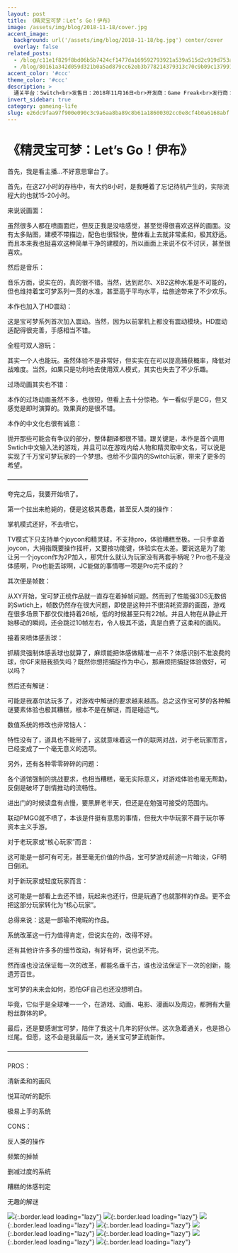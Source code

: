 ```yaml
---
layout: post
title: 《精灵宝可梦：Let’s Go！伊布》
image: /assets/img/blog/2018-11-18/cover.jpg
accent_image: 
  background: url('/assets/img/blog/2018-11-18/bg.jpg') center/cover
  overlay: false
related_posts:
  - /blog/c11e1f829f8bd06b5b7424cf1477da169592793921a539a515d2c919d753a2cb/
  - /blog/80161a342d059d321b0a5ad879cc62eb3b778214379313c70c9b09c137991332/
accent_color: '#ccc'
theme_color: '#ccc'
description: >
  通关平台：Switch<br>发售日：2018年11月16日<br>开发商：Game Freak<br>发行商：Nintendo<br>个人评分：84
invert_sidebar: true
category: gameing-life
slug: e26dc9faa97f900e090c3c9a6aa8ba89c8b61a18600302cc0e8cf4b0a6168abf
---
```


# 《精灵宝可梦：Let’s Go！伊布》

首先，我是看主播…不好意思窜台了。

首先，在这27小时的存档中，有大约8小时，是我睡着了忘记待机产生的，实际流程大约也就15-20小时。

来说说画面：

虽然很多人都在喷画面烂，但反正我是没啥感觉，甚至觉得很喜欢这样的画面。没有太多贴图，建模不带描边，配色也很轻快，整体看上去就非常柔和，极其舒适。而且本来我也挺喜欢这种简单干净的建模的，所以画面上来说不仅不讨厌，甚至很喜欢。

然后是音乐：

音乐方面，说实在的，真的很不错。当然，达到尼尔、XB2这种水准是不可能的，但也维持着宝可梦系列一贯的水准，甚至高于平均水平，给旅途带来了不少欢乐。

本作也加入了HD震动：

这是宝可梦系列首次加入震动。当然，因为以前掌机上都没有震动模块。HD震动适配得很完善，手感相当不错。

全程可双人游玩：

其实一个人也能玩。虽然体验不是非常好，但实实在在可以提高捕获概率，降低对战难度。当然，如果只是功利地去使用双人模式，其实也失去了不少乐趣。

过场动画其实也不错：

本作的过场动画虽然不多，也很短，但看上去十分惊艳。乍一看似乎是CG，但又感觉是即时演算的。效果真的是很不错。

本作的中文化也很有诚意：

抛开那些可能会有争议的部分，整体翻译都很不错。跟关键是，本作是首个调用Swtich中文输入法的游戏，并且可以在游戏内给人物和精灵取中文名，可以说是实现了千万宝可梦玩家的一个梦想。也给不少国内的Switch玩家，带来了更多的希望。

—————————————

夸完之后，我要开始喷了。

第一个拉出来枪毙的，便是这极其愚蠢，甚至反人类的操作：

掌机模式还好，不去喷它。

TV模式下只支持单个joycon和精灵球，不支持pro，体验糟糕至极。一只手拿着joycon，大拇指既要操作摇杆，又要按功能键，体验实在太差。要说这是为了能让另一个joycon作为2P加入，那凭什么就认为玩家没有两套手柄呢？Pro也不是没体感啊，Pro也能丢球啊，JC能做的事情哪一项是Pro完不成的？

其次便是帧数：

从XY开始，宝可梦正统作品就一直存在着掉帧问题。然而到了性能强3DS无数倍的Swtich上，帧数仍然存在很大问题，即使是这种并不很消耗资源的画面，游戏在很多场景下都仅仅维持着26帧，低的时候甚至只有22帧。并且人物在从静止开始移动的瞬间，还会跳过10帧左右，令人极其不适，真是白费了这柔和的画风。

接着来喷体感丢球：

抓精灵强制体感丢球也就算了，麻烦能把体感做精准一点不？体感识别不准浪费的球，你GF来赔我损失吗？既然你想把捕捉作为中心，那麻烦把捕捉体验做好，可以吗？

然后还有解谜：

可能是我塞尔达玩多了，对游戏中解谜的要求越来越高。总之这作宝可梦的各种解谜要素体验也极其糟糕，根本不是在解谜，而是碰运气。

数值系统的修改也非常恼人：

特性没有了，道具也不能带了，这就意味着这一作的联网对战，对于老玩家而言，已经变成了一个毫无意义的选项。

另外，还有各种零零碎碎的问题：

各个道馆强制的挑战要求，也相当糟糕，毫无实际意义，对游戏体验也毫无帮助，反倒是破坏了剧情推动的流畅性。

进出门的时候读盘有点慢，要黑屏老半天，但还是在勉强可接受的范围内。

联动PMGO就不喷了，本该是件挺有意思的事情，但我大中华玩家不屑于玩尔等资本主义手游。

对于老玩家或“核心玩家”而言：

这可能是一部可有可无，甚至毫无价值的作品，宝可梦游戏前途一片暗淡，GF明日倒闭。

对于新玩家或轻度玩家而言：

这可能是一部看上去还不错，玩起来也还行，但是玩通了也就那样的作品。更不会把这部分玩家转化为“核心玩家”。

总得来说：这是一部瑜不掩瑕的作品。

系统改革这一行为值得肯定，但说实在的，改得不好。

还有其他许许多多的细节改动，有好有坏，说也说不完。

然而谁也没法保证每一次的改革，都能名垂千古，谁也没法保证下一次的创新，能遗芳百世。

宝可梦的未来会如何，恐怕GF自己也还没想明白。

毕竟，它似乎是全球唯一一个，在游戏、动画、电影、漫画以及周边，都拥有大量粉丝群体的IP。

最后，还是要感谢宝可梦，陪伴了我这十几年的好伙伴。这次急着通关，也是担心烂尾。但愿，这不会是我最后一次，通关宝可梦正统新作。

—————————————

PROS：

清新柔和的画风

悦耳动听的配乐

极易上手的系统

CONS：

反人类的操作

频繁的掉帧

删减过度的系统

糟糕的体感判定

无趣的解谜

![](/assets/img/blog/2018-11-18/1.jpg){:.border.lead loading="lazy"}
![](/assets/img/blog/2018-11-18/2.jpg){:.border.lead loading="lazy"}
![](/assets/img/blog/2018-11-18/3.jpg){:.border.lead loading="lazy"}
![](/assets/img/blog/2018-11-18/4.jpg){:.border.lead loading="lazy"}
![](/assets/img/blog/2018-11-18/5.jpg){:.border.lead loading="lazy"}
![](/assets/img/blog/2018-11-18/6.jpg){:.border.lead loading="lazy"}
![](/assets/img/blog/2018-11-18/7.jpg){:.border.lead loading="lazy"}
![](/assets/img/blog/2018-11-18/8.jpg){:.border.lead loading="lazy"}

